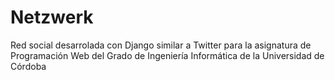 # Netzwerk
Red social desarrolada con Django similar a Twitter para la asignatura de Programación Web del Grado de Ingeniería Informática de la Universidad de Córdoba
